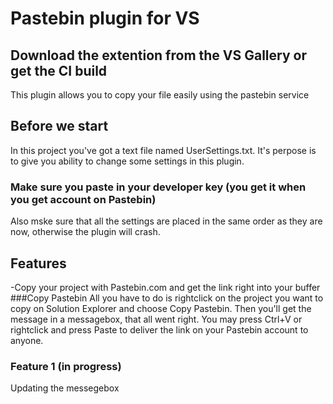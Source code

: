 # Pastebin plugin for VS
Download the extention from the VS Gallery or get the CI build
------------------------------------------------------------
This plugin allows you to copy your file easily using the pastebin service  
## Before we start
In this project you've got a text file named UserSettings.txt. It's perpose is to give you ability to change some settings in this plugin.
### Make sure you paste in your developer key (you get it when you get account on Pastebin)
Also mske sure that all the settings are placed in the same order as they are now, otherwise the plugin will crash.
## Features
-Copy your project with Pastebin.com and get the link right into your buffer
###Copy Pastebin
All you have to do is rightclick on the project you want to copy on Solution Explorer and choose Copy Pastebin.
Then you'll get the message in a messagebox, that all went right. You may press Ctrl+V or rightclick and press Paste to deliver the link on your Pastebin account to anyone.
### Feature 1 (in progress)
Updating the messegebox
